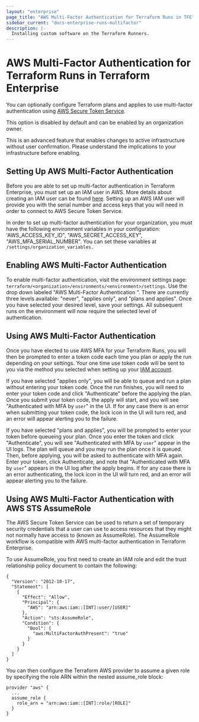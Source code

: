 ```yaml
---
layout: "enterprise"
page_title: "AWS Multi-Factor Authentication for Terraform Runs in TFE"
sidebar_current: "docs-enterprise-runs-multifactor"
description: |-
  Installing custom software on the Terraform Runners.
---
```


# AWS Multi-Factor Authentication for Terraform Runs in Terraform Enterprise

You can optionally configure Terraform plans and applies to use multi-factor authentication using [AWS Secure Token Service](http://docs.aws.amazon.com/STS/latest/APIReference/Welcome.html).

This option is disabled by default and can be enabled by an organization owner.

<div class="alert-errors">
  <div class="row alert-error">
    This is an advanced feature that enables changes to active infrastructure
    without user confirmation. Please understand the implications to your
    infrastructure before enabling.
  </div>
</div>

## Setting Up AWS Multi-Factor Authentication

Before you are able to set up multi-factor authentication in Terraform Enterprise, you must set up an IAM user in AWS. More details about creating an IAM user can be found [here](http://docs.aws.amazon.com/IAM/latest/UserGuide/id_credentials_mfa_enable.html). Setting up an AWS IAM user will provide you with the serial number and access keys that you will need in order to connect to AWS Secure Token Service.

In order to set up multi-factor authentication for your organization, you must have the following environment variables in your configuration: 'AWS_ACCESS_KEY_ID", "AWS_SECRET_ACCESS_KEY", "AWS_MFA_SERIAL_NUMBER". You can set these variables at `/settings/organization_variables.`


## Enabling AWS Multi-Factor Authentication

To enable multi-factor authentication, visit the environment settings page: `terraform/<organization>/environments/<environment>/settings`. Use the drop down labeled "AWS Multi-Factor Authentication
". There are currently three levels available: "never", "applies only", and "plans and applies". Once you have selected your desired level, save your settings. All subsequent runs on the environment will now require the selected level of authentication.

## Using AWS Multi-Factor Authentication

Once you have elected to use AWS MFA for your Terraform Runs, you will then be prompted to enter a token code each time you plan or apply the run depending on your settings. Your one time use token code will be sent to you via the method you selected when setting up your [IAM account](http://docs.aws.amazon.com/IAM/latest/UserGuide/id_credentials_mfa_enable.html).

If you have selected "applies only", you will be able to queue and run a plan without entering your token code. Once the run finishes, you will need to enter your token code and click "Authenticate" before the applying the plan. Once you submit your token code, the apply will start, and you will see "Authenticated with MFA by `user`" in the UI. If for any case there is an error when submitting your token code, the lock icon in the UI will turn red, and an error will appear alerting you to the failure.

If you have selected "plans and applies", you will be prompted to enter your token before queueing your plan.  Once you enter the token and click "Authenticate", you will see "Authenticated with MFA by `user`" appear in the UI logs. The plan will queue and you may run the plan once it is queued. Then, before applying, you will be asked to authenticate with MFA again. Enter your token, click Authenticate, and note that "Authenticated with MFA by `user`" appears in the UI log after the apply begins. If for any case there is an error authenticating, the lock icon in the UI will turn red, and an error will appear alerting you to the failure.

## Using AWS Multi-Factor Authentication with AWS STS AssumeRole

The AWS Secure Token Service can be used to return a set of temporary security credentials that a user can use to access resources that they might not normally have access to (known as AssumeRole). The AssumeRole workflow is compatible with AWS multi-factor authentication in Terraform Enterprise.

To use AssumeRole, you first need to create an IAM role and edit the trust relationship policy document to contain the following:

    {
      "Version": "2012-10-17",
      "Statement": [
        {
          "Effect": "Allow",
          "Principal": {
            "AWS": "arn:aws:iam::[INT]:user/[USER]"
          },
          "Action": "sts:AssumeRole",
          "Condition": {
            "Bool": {
              "aws:MultiFactorAuthPresent": "true"
            }
          }
        }
      ]
    }

You can then configure the Terraform AWS provider to assume a given role by specifying the role ARN within the nested assume_role block:

    provider "aws" {
      ...
      assume_role {
        role_arn = "arn:aws:iam::[INT]:role/[ROLE]"
      }
    }

